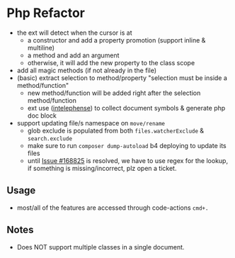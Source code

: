 # Php Refactor

- the ext will detect when the cursor is at
    - a constructor and add a property promotion (support inline & multiline)
    - a method and add an argument
    - otherwise, it will add the new property to the class scope
- add all magic methods (if not already in the file)
- (basic) extract selection to method/property "selection must be inside a method/function"
    - new method/function will be added right after the selection method/function
    - ext use ([intelephense](https://marketplace.visualstudio.com/items?itemName=bmewburn.vscode-intelephense-client)) to collect document symbols & generate php doc block
- support updating file/s namespace on `move/rename`
    - glob exclude is populated from both `files.watcherExclude` & `search.exclude`
    - make sure to run `composer dump-autoload` b4 deploying to update its files
    - until [Issue #168825](https://github.com/microsoft/vscode/issues/168825) is resolved, we have to use regex for the lookup, if something is missing/incorrect, plz open a ticket.

## Usage

- most/all of the features are accessed through code-actions `cmd+.`

## Notes

- Does NOT support multiple classes in a single document.
